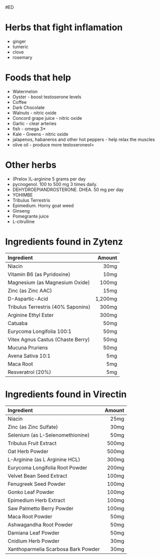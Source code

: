 #ED

# Herbs that fight inflamation

* ginger
* tumeric
* clove
* rosemary

# Foods that help

* Watermelon
* Oyster - boost testoserone levels
* Coffee
* Dark Chocolate
* Walnuts - nitric oxide
* Concord grape juice - nitric oxide
* Garlic - clear arteries
* fish - omega 3\*    
* Kale - Greens - nitric oxide
* jalapenos, habaneros and other hot peppers - help relax the muscles
* olive oil - produce more testoseroneol>

# Other herbs

* (Prelox )L-arginine 5 grams per day
* pycnogenol.  100 to 500 mg 3 times daily.
* DEHYDROEPIANDROSTERONE. DHEA. 50 mg per day
* YOHIMBE
* Tribulus Terrestris
* Epimedium.  Horny goat weed
* Ginseng
* Pomegrante juice
* L-citrulline

# Ingredients found in Zytenz

| Ingredient | Amount |
| :---------- | ------: |
| Niacin                             |   30mg |
| Vitamin B6 (as Pyridoxine)         |   10mg |
| Magnesium (as Magnesium Oxide)     |  100mg |
| Zinc (as Zinc AAC)                 |   15mg |
| D-Aspartic-Acid                    |1,200mg |
| Tribulus Terrestris (40% Saponins) |  300mg |
| Arginine Ethyl Ester               |  300mg |
| Catuaba                            |   50mg |
| Eurycoma Longifolia 100:1          |   50mg |
| Vitex Agnus Castus (Chaste Berry)  |   50mg |
| Mucuna Pruriens                    |   50mg |
| Avena Sativa 10:1                  |    5mg |
| Maca Root                          |    5mg |
| Resveratrol (20%)                  |    5mg |


# Ingredients found in Virectin

|Ingredient | Amount |
| :-------  | -----: |
| Niacin                              |  25mg |
| Zinc (as Zinc Sulfate)              |  30mg |
| Selenium (as L-Selenomethionine)    |  50mg |
| Tribulus Fruit Extract              | 500mg |
| Oat Herb Powder                     | 500mg |
| L-Arginine (as L Arginine HCL)      | 300mg |
| Eurycoma Longifolia Root Powder     | 200mg |
| Velvet Bean Seed Extract            | 100mg |
| Fenugreek Seed Powder               | 100mg |
| Gonko Leaf Powder                   | 100mg |
| Epimedium Herb Extract              | 100mg |
| Saw Palmetto Berry Powder           | 100mg |
| Maca Root Powder                    |  50mg |
| Ashwagandha Root Powder             |  50mg |
| Damiana Leaf Powder                 |  50mg |
| Cnidium Herb Powder                 |  30mg |
| Xanthoparmelia Scarbosa Bark Powder |  30mg |
